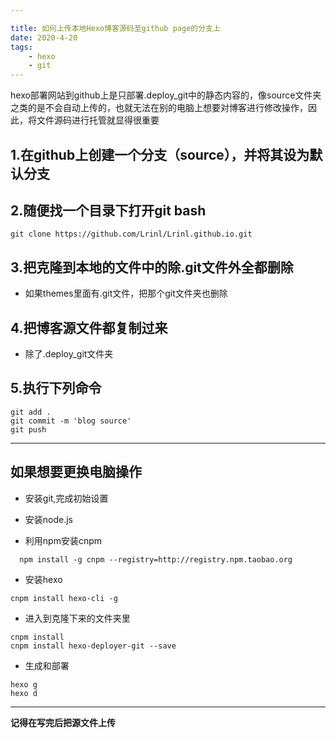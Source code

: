 ```yaml
---

title: 如何上传本地Hexo博客源码至github page的分支上
date: 2020-4-20
tags:
	- hexo
	- git
---
```


hexo部署网站到github上是只部署.deploy_git中的静态内容的，像source文件夹之类的是不会自动上传的，也就无法在别的电脑上想要对博客进行修改操作，因此，将文件源码进行托管就显得很重要

<!--more-->

## 1.在github上创建一个分支（source），并将其设为默认分支

## 2.随便找一个目录下打开git bash

	git clone https://github.com/Lrinl/Lrinl.github.io.git

## 3.把克隆到本地的文件中的除.git文件外全都删除

- 如果themes里面有.git文件，把那个git文件夹也删除

## 4.把博客源文件都复制过来

- 除了.deploy_git文件夹

## 5.执行下列命令
	git add .
	git commit -m 'blog source'
	git push

---

## 如果想要更换电脑操作

- 安装git,完成初始设置

- 安装node.js

- 利用npm安装cnpm

```
  npm install -g cnpm --registry=http://registry.npm.taobao.org
```

- 安装hexo

```
cnpm install hexo-cli -g
```

- 进入到克隆下来的文件夹里

```
cnpm install
cnpm install hexo-deployer-git --save
```

- 生成和部署

```
hexo g
hexo d
```

---

**记得在写完后把源文件上传**

